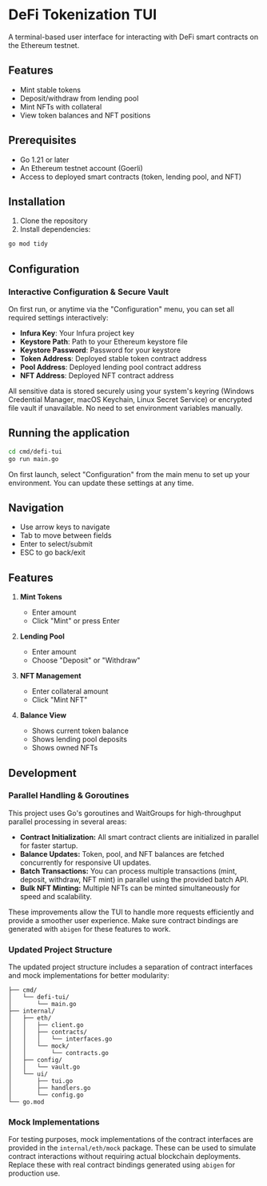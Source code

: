 # DeFi Tokenization TUI

A terminal-based user interface for interacting with DeFi smart contracts on the Ethereum testnet.

## Features

- Mint stable tokens
- Deposit/withdraw from lending pool
- Mint NFTs with collateral
- View token balances and NFT positions

## Prerequisites

- Go 1.21 or later
- An Ethereum testnet account (Goerli)
- Access to deployed smart contracts (token, lending pool, and NFT)

## Installation

1. Clone the repository
2. Install dependencies:
```bash
go mod tidy
```

## Configuration

### Interactive Configuration & Secure Vault

On first run, or anytime via the "Configuration" menu, you can set all required settings interactively:

- **Infura Key**: Your Infura project key
- **Keystore Path**: Path to your Ethereum keystore file
- **Keystore Password**: Password for your keystore
- **Token Address**: Deployed stable token contract address
- **Pool Address**: Deployed lending pool contract address
- **NFT Address**: Deployed NFT contract address

All sensitive data is stored securely using your system's keyring (Windows Credential Manager, macOS Keychain, Linux Secret Service) or encrypted file vault if unavailable. No need to set environment variables manually.

## Running the application

```bash
cd cmd/defi-tui
go run main.go
```

On first launch, select "Configuration" from the main menu to set up your environment. You can update these settings at any time.

## Navigation

- Use arrow keys to navigate
- Tab to move between fields
- Enter to select/submit
- ESC to go back/exit

## Features

1. **Mint Tokens**
   - Enter amount
   - Click "Mint" or press Enter

2. **Lending Pool**
   - Enter amount
   - Choose "Deposit" or "Withdraw"

3. **NFT Management**
   - Enter collateral amount
   - Click "Mint NFT"

4. **Balance View**
   - Shows current token balance
   - Shows lending pool deposits
   - Shows owned NFTs

## Development


### Parallel Handling & Goroutines

This project uses Go's goroutines and WaitGroups for high-throughput parallel processing in several areas:

- **Contract Initialization:** All smart contract clients are initialized in parallel for faster startup.
- **Balance Updates:** Token, pool, and NFT balances are fetched concurrently for responsive UI updates.
- **Batch Transactions:** You can process multiple transactions (mint, deposit, withdraw, NFT mint) in parallel using the provided batch API.
- **Bulk NFT Minting:** Multiple NFTs can be minted simultaneously for speed and scalability.

These improvements allow the TUI to handle more requests efficiently and provide a smoother user experience. Make sure contract bindings are generated with `abigen` for these features to work.

### Updated Project Structure

The updated project structure includes a separation of contract interfaces and mock implementations for better modularity:

```
├── cmd/
│   └── defi-tui/
│       └── main.go
├── internal/
│   ├── eth/
│   │   ├── client.go
│   │   ├── contracts/
│   │   │   └── interfaces.go
│   │   └── mock/
│   │       └── contracts.go
│   ├── config/
│   │   └── vault.go
│   └── ui/
│       ├── tui.go
│       ├── handlers.go
│       └── config.go
└── go.mod
```

### Mock Implementations

For testing purposes, mock implementations of the contract interfaces are provided in the `internal/eth/mock` package. These can be used to simulate contract interactions without requiring actual blockchain deployments. Replace these with real contract bindings generated using `abigen` for production use.
